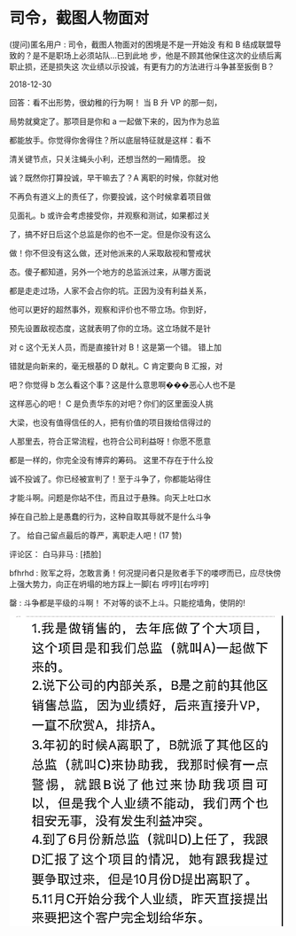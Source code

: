 # 司令，截图人物面对

(提问)匿名用户 : 司令，截图人物面对的困境是不是一开始没 有和 B 结成联盟导致的？是不是职场上必须站队…已到此地 步，他是不顾其他保住这次的业绩后离职止损，还是损失这 次业绩以示投诚，有更有力的方法进行斗争甚至扳倒 B？

2018-12-30

回答：看不出形势，很幼稚的行为啊！ 当 B 升 VP 的那一刻，

局势就奠定了。那项目是你和 a 一起做下来的，因为作为总监

都能放手。你觉得你舍得住？所以底层特征就是这样：看不

清关键节点，只关注蝇头小利，还想当然的一厢情愿。 投

诚？既然你打算投诚，早干嘛去了？A 离职的时候，你就对他

不再负有道义上的责任了，你要投诚，这个时候拿着项目做

见面礼。b 或许会考虑接受你，并观察和测试，如果都过关

了，搞不好日后这个总监是你的也不一定。但是你没有这么

做！你不但没有这么做，还对他派来的人采取敌视和警戒状

态。傻子都知道，另外一个地方的总监派过来，从哪方面说

都是走走过场，人家不会占你的坑。正因为没有利益关系，

他可以更好的超然事外，观察和评价也不带立场。你到好，

预先设置敌视态度，这就表明了你的立场。这立场就不是针

对 c 这个无关人员，而是直接针对 B！这是第一个错。 错上加

错就是向新来的，毫无根基的 D 献礼。C 肯定要向 B 汇报，对

吧？你觉得 b 怎么看这个事？这是什么意思啊���恶心人也不是

这样恶心的吧！ C 是负责华东的对吧？你们的区里面没人挑

大梁，也没有值得信任的人，把有价值的项目拨给信得过的

人那里去，符合正常流程，也符合公司利益呀！你愿不愿意

都是一样的，你完全没有博弈的筹码。 这里不存在于什么投

诚不投诚了。你已经被宣判了！至于斗争了，你都能站得住

才能斗啊。问题是你站不住，而且过于悬殊。向天上吐口水

掉在自己脸上是愚蠢的行为，这种自取其辱就不是什么斗争

了。 给自己留点最后的尊严，离职走人吧！(17 赞)

评论区： 白马非马 : [捂脸]

bfhrhd : 败军之将，怎敢言勇！何况提问者只是败者手下的喽啰而已，应尽快傍上强大势力，向正在坍塌的地方踩上一脚[右 哼哼][右哼哼]

罄 : 斗争都是平级的斗啊！ 不对等的谈不上斗。只能挖墙角，使阴的!

![image](img/Image_289.png)